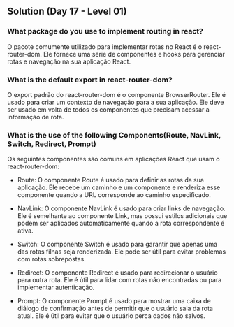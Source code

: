 
## Solution (Day 17 - Level 01)

  

### What package do you use to implement routing in react?

  

O pacote comumente utilizado para implementar rotas no React é o react-router-dom. Ele fornece uma série de componentes e hooks para gerenciar rotas e navegação na sua aplicação React.

  

### What is the default export in react-router-dom?

  

O export padrão do react-router-dom é o componente BrowserRouter. Ele é usado para criar um contexto de navegação para a sua aplicação. Ele deve ser usado em volta de todos os componentes que precisam acessar a informação de rota.

  

### What is the use of the following Components(Route, NavLink, Switch, Redirect, Prompt)

  

Os seguintes componentes são comuns em aplicações React que usam o react-router-dom:

  

- Route: O componente Route é usado para definir as rotas da sua aplicação. Ele recebe um caminho e um componente e renderiza esse componente quando a URL corresponde ao caminho especificado.

  

- NavLink: O componente NavLink é usado para criar links de navegação. Ele é semelhante ao componente Link, mas possui estilos adicionais que podem ser aplicados automaticamente quando a rota correspondente é ativa.

  

- Switch: O componente Switch é usado para garantir que apenas uma das rotas filhas seja renderizada. Ele pode ser útil para evitar problemas com rotas sobrepostas.

  

- Redirect: O componente Redirect é usado para redirecionar o usuário para outra rota. Ele é útil para lidar com rotas não encontradas ou para implementar autenticação.

- Prompt: O componente Prompt é usado para mostrar uma caixa de diálogo de confirmação antes de permitir que o usuário saia da rota atual. Ele é útil para evitar que o usuário perca dados não salvos.